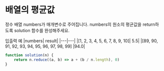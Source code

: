 # 배열의 평균값

정수 배열 numbers가 매개변수로 주어집니다. numbers의 원소의 평균값을 return하도록 solution 함수를 완성해주세요.

입출력 예
|numbers| result|
|---|---|
|[1, 2, 3, 4, 5, 6, 7, 8, 9, 10]| 5.5|
|[89, 90, 91, 92, 93, 94, 95, 96, 97, 98, 99] |94.0|

```js
function solution(n) {
    return n.reduce((a, b) => a + (b / n.length), 0)
}
```
